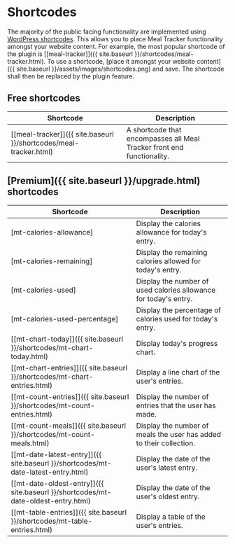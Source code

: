 # Shortcodes

The majority of the public facing functionality are implemented using [WordPress shortcodes](https://codex.wordpress.org/Shortcode_API). This allows you to place Meal Tracker functionality amongst your website content. For example, the most popular shortcode of the plugin is [[meal-tracker]]({{ site.baseurl }}/shortcodes/meal-tracker.html). To use a shortcode, [place it amongst your website content]({{ site.baseurl }}/assets/images/shortcodes.png) and save. The shortcode shall then be replaced by the plugin feature. 

## Free shortcodes

|Shortcode|Description|    
|--|--|
|[[meal-tracker]]({{ site.baseurl }}/shortcodes/meal-tracker.html) |A shortcode that encompasses all Meal Tracker front end functionality.|   

## [Premium]({{ site.baseurl }}/upgrade.html) shortcodes

|Shortcode|Description|    
|--|--|
|[mt-calories-allowance]|Display the calories allowance for today's entry.|  
|[mt-calories-remaining]|Display the remaining calories allowed for today's entry.|  
|[mt-calories-used]|Display the number of used calories allowance for today's entry.|  
|[mt-calories-used-percentage]|Display the percentage of calories used for today's entry.|  
|[[mt-chart-today]]({{ site.baseurl }}/shortcodes/mt-chart-today.html) |Display today's progress chart.|  
|[[mt-chart-entries]]({{ site.baseurl }}/shortcodes/mt-chart-entries.html) |Display a line chart of the user's entries.|  
|[[mt-count-entries]]({{ site.baseurl }}/shortcodes/mt-count-entries.html) |Display the number of entries that the user has made.|   
|[[mt-count-meals]]({{ site.baseurl }}/shortcodes/mt-count-meals.html) |Display the number of meals the user has added to their collection.|   
|[[mt-date-latest-entry]]({{ site.baseurl }}/shortcodes/mt-date-latest-entry.html) |Display the date of the user's latest entry.|   
|[[mt-date-oldest-entry]]({{ site.baseurl }}/shortcodes/mt-date-oldest-entry.html) |Display the date of the user's oldest entry.|   
|[[mt-table-entries]]({{ site.baseurl }}/shortcodes/mt-table-entries.html) |Display a table of the user's entries.| 
